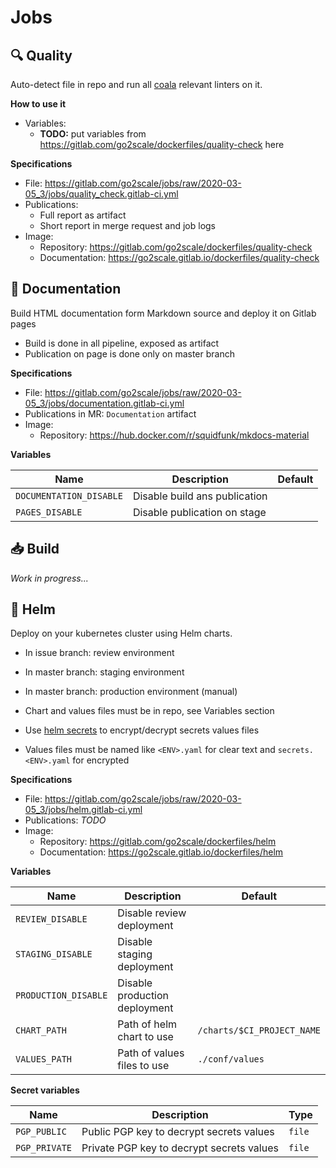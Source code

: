 # Jobs

## 🔍 Quality

Auto-detect file in repo and run all [coala](https://coala.io) relevant linters on it.

**How to use it**

* Variables:
  * **TODO:** put variables from https://gitlab.com/go2scale/dockerfiles/quality-check here

**Specifications**

* File: https://gitlab.com/go2scale/jobs/raw/2020-03-05_3/jobs/quality_check.gitlab-ci.yml
* Publications:
    * Full report as artifact
    * Short report in merge request and job logs
* Image:
    * Repository: https://gitlab.com/go2scale/dockerfiles/quality-check
    * Documentation: https://go2scale.gitlab.io/dockerfiles/quality-check

## 📗 Documentation

Build HTML documentation form Markdown source and deploy it on Gitlab pages

* Build is done in all pipeline, exposed as artifact
* Publication on page is done only on master branch

**Specifications**

* File: https://gitlab.com/go2scale/jobs/raw/2020-03-05_3/jobs/documentation.gitlab-ci.yml
* Publications in MR: `Documentation` artifact
* Image:
    * Repository: https://hub.docker.com/r/squidfunk/mkdocs-material

**Variables**

| Name | Description | Default |
| ---- | ----------- | ------- |
| `DOCUMENTATION_DISABLE` | Disable build ans publication | |
| `PAGES_DISABLE` | Disable publication on stage | |

## 📥 Build

*Work in progress...*

## 🚀 Helm

Deploy on your kubernetes cluster using Helm charts.

* In issue branch: review environment
* In master branch: staging environment
* In master branch: production environment (manual)

* Chart and values files must be in repo, see Variables section
* Use [helm secrets](https://github.com/futuresimple/helm-secrets) to encrypt/decrypt secrets values files
* Values files must be named like `<ENV>.yaml` for clear text and `secrets.<ENV>.yaml` for encrypted

**Specifications**

* File: https://gitlab.com/go2scale/jobs/raw/2020-03-05_3/jobs/helm.gitlab-ci.yml
* Publications: *TODO*
* Image:
    * Repository: https://gitlab.com/go2scale/dockerfiles/helm
    * Documentation: https://go2scale.gitlab.io/dockerfiles/helm

**Variables**

| Name | Description | Default |
| ---- | ----------- | ------- |
| `REVIEW_DISABLE` | Disable review deployment | |
| `STAGING_DISABLE` | Disable staging deployment | |
| `PRODUCTION_DISABLE` | Disable production deployment | |
| `CHART_PATH` | Path of helm chart to use | `/charts/$CI_PROJECT_NAME` |
| `VALUES_PATH` | Path of values files to use | `./conf/values` |

**Secret variables**

| Name | Description | Type |
| ---- | ----------- | ------- |
| `PGP_PUBLIC` | Public PGP key to decrypt secrets values | `file` |
| `PGP_PRIVATE` | Private PGP key to decrypt secrets values | `file` |
